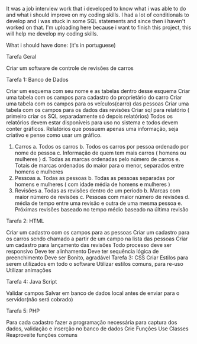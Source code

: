 It was a job interview work that i developed to know what i was able to do and what i should improve on my coding skills.
I had a lot of conditionals to develop and i was stuck in some SQL statements and since then i haven't worked on that. 
I'm uploading here because i want to finish this project, this will help me develop my coding skills.

What i should have done: (it's in portuguese)

Tarefa Geral

Criar um software de controle de revisões de carros

Tarefa 1: Banco de Dados

Criar um esquema com seu nome e as tabelas dentro desse esquema
Criar uma tabela com os campos para cadastro do proprietário do carro
Criar uma tabela com os campos para os veículos(carro) das pessoas
Criar uma tabela com os campos para os dados das revisões
Criar sql para relatório ( primeiro criar os SQL separadamente só depois relatórios)
Todos os relatórios devem estar disponíveis para uso no sistema e todos devem conter
gráficos. Relatórios que possuem apenas uma informação, seja criativo e pense como usar
um gráfico.
1. Carros
a. Todos os carros
b. Todos os carros por pessoa ordenado por nome de pessoa
c. Informação de quem tem mais carros ( homens ou mulheres )
d. Todas as marcas ordenadas pelo número de carros
e. Totais de marcas ordenados do maior para o menor, separados entre
homens e mulheres
2. Pessoas
a. Todas as pessoas
b. Todas as pessoas separadas por homens e mulheres ( com idade
média de homens e mulheres )
3. Revisões
a. Todas as revisões dentro de um período
b. Marcas com maior número de revisões
c. Pessoas com maior número de revisões
d. média de tempo entre uma revisão e outra de uma mesma pessoa
e. Próximas revisões baseado no tempo médio baseado na última
revisão

Tarefa 2: HTML

Criar um cadastro com os campos para as pessoas
Criar um cadastro para os carros sendo chamado a partir de um campo na lista das
pessoas
Criar um cadastro para lançamento das revisões
Todo processo deve ser responsivo
Deve ter alinhamento
Deve ter sequência lógica de preenchimento
Deve ser Bonito, agradável
Tarefa 3: CSS
Criar Estilos para serem utilizados em todo o software
Utilizar estilos comuns, para re-uso
Utilizar animações

Tarefa 4: Java Script

Validar campos
Salvar em banco de dados local antes de enviar para o servidor(não será cobrado)

Tarefa 5: PHP

Para cada cadastro fazer a programação necessária para captura dos dados, validação e
inserção no banco de dados
Crie Funções
Use Classes
Reaproveite funções comuns
